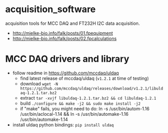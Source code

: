 # acquisition_software

acquisition tools for MCC DAQ and FT232H I2C data acquisition.

- http://mielke-bio.info/falk/posts/01.fpequipment
- http://mielke-bio.info/falk/posts/02.fpcalculations

# MCC DAQ drivers and library
- follow readme in https://github.com/mccdaq/uldaq
    - find latest release of mccdaq/uldaq (`v1.2.1` at time of testing)
    - download  `wget -N https://github.com/mccdaq/uldaq/releases/download/v1.2.1/libuldaq-1.2.1.tar.bz2`
    - extract   `tar -xvjf libuldaq-1.2.1.tar.bz2 && cd libuldaq-1.2.1`
    - build     `./configure && make -j2 && sudo make install -j2`
    - if "make" fails, you might need to do: ln -s /usr/bin/autom-1.16 /usr/bin/aclocal-1.14 && ln -s /usr/bin/automake-1.16 /usr/bin/automake-1.14
- install uldaq python bindings: `pip install uldaq`

